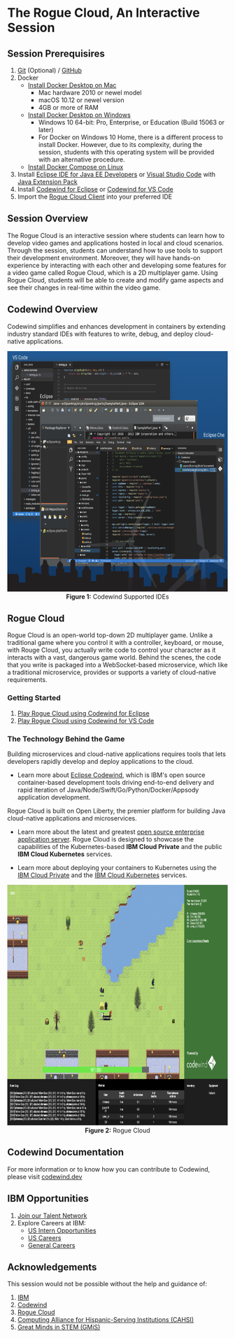 # The Rogue Cloud, An Interactive Session #


## Session Prerequisires ##
1. [Git](https://git-scm.com/downloads) (Optional) / [GitHub](http://github.com)
2. Docker
   * [Install Docker Desktop on Mac](https://docs.docker.com/docker-for-mac/install/)
     * Mac hardware 2010 or newel model
     * macOS 10.12 or newel version
     * 4GB or more of RAM
   * [Install Docker Desktop on Windows](https://docs.docker.com/docker-for-windows/install/) 
     * Windows 10 64-bit: Pro, Enterprise, or Education (Build 15063 or later)
     * For Docker on Windows 10 Home, there is a different process to install Docker. However, due to its complexity, during the session, students with this operating system will be provided with an alternative procedure.
   * [Install Docker Compose on Linux](https://docs.docker.com/compose/install/) 
3. Install [Eclipse IDE for Java EE Developers](https://www.eclipse.org/downloads/packages/release/) or [Visual Studio Code](https://code.visualstudio.com/download) with [Java Extension Pack](https://marketplace.visualstudio.com/items?itemName=vscjava.vscode-java-pack)
4. Install [Codewind for Eclipse](https://github.com/sujeilyfonseca/rogue-cloud-interactive-session/blob/master/docs/codewind-eclipse-instructions.md) or [Codewind for VS Code](https://github.com/sujeilyfonseca/rogue-cloud-interactive-session/blob/master/docs/codewind-vscode-instructions.md) 
5. Import the [Rogue Cloud Client](https://github.com/sujeilyfonseca/rogue-cloud-interactive-session#rogue-cloud) into your preferred IDE  


## Session Overview ##
The Rogue Cloud is an interactive session where students can learn how to develop video games and applications hosted in local and cloud scenarios. Through the session, students can understand how to use tools to support their development environment. Moreover, they will have hands-on experience by interacting with each other and developing some features for a video game called Rogue Cloud, which is a 2D multiplayer game. Using Rogue Cloud, students will be able to create and modify game aspects and see their changes in real-time within the video game.


## Codewind Overview ##
Codewind simplifies and enhances development in containers by extending industry standard IDEs with features to write, debug, and deploy cloud-native applications.

<p align="center"><img height="550" width="700" src="https://github.com/sujeilyfonseca/rogue-cloud-interactive-session/blob/master/images/codewind-supported-platforms.png"></br><b>Figure 1:</b> Codewind Supported IDEs</p>


## Rogue Cloud ##
Rogue Cloud is an open-world top-down 2D multiplayer game. Unlike a traditional game where you control it with a controller, keyboard, or mouse, with Rouge Cloud, you actually write code to control your character as it interacts with a vast, dangerous game world. Behind the scenes, the code that you write is packaged into a WebSocket-based microservice, which like a traditional microservice, provides or supports a variety of cloud-native requirements.


### Getting Started ###
1. [Play Rogue Cloud using Codewind for Eclipse](https://github.com/sujeilyfonseca/rogue-cloud-interactive-session/blob/master/docs/developing-eclipse-codewind.md)
2. [Play Rogue Cloud using Codewind for VS Code](https://github.com/sujeilyfonseca/rogue-cloud-interactive-session/blob/master/docs/developing-vscode-codewind.md)


### The Technology Behind the Game ###
Building microservices and cloud-native applications requires tools that lets developers rapidly develop and deploy applications to the cloud.

* Learn more about [Eclipse Codewind](https://www.eclipse.org/codewind/), which is IBM's open source container-based development tools driving end-to-end delivery and rapid iteration of Java/Node/Swift/Go/Python/Docker/Appsody application development.

Rogue Cloud is built on Open Liberty, the premier platform for building Java cloud-native applications and microservices.

* Learn more about the latest and greatest [open source enterprise application server](https://openliberty.io).
Rogue Cloud is designed to showcase the capabilities of the Kubernetes-based **IBM Cloud Private** and the public **IBM Cloud Kubernetes** services.

* Learn more about deploying your containers to Kubernetes using the [IBM Cloud Private](https://www.ibm.com/cloud/private) and the [IBM Cloud Kubernetes](https://www.ibm.com/cloud/container-service) services.

<p align="center"><img height="550" width="850" src="https://github.com/sujeilyfonseca/rogue-cloud-interactive-session/blob/master/images/rogue-cloud-client-codewind.png"></br><b>Figure 2:</b> Rogue Cloud</p>


## Codewind Documentation ##
For more information or to know how you can contribute to Codewind, please visit [codewind.dev](https://www.eclipse.org/codewind/gettingstarted.html)


## IBM Opportunities ##
1. [Join our Talent Network](http://ibm.biz/GreatMindsinSTEM)
2. Explore Careers at IBM:
   * [US Intern Opportunities](https://www.ibm.com/us-en/employment/internships)
   * [US Careers](https://www.ibm.com/us-en/employment/entry_level_campus.html#)
   * [General Careers](https://careers.ibm.com)


## Acknowledgements ##
This session would not be possible without the help and guidance of:
1. [IBM](https://www.ibm.com/us-en)
2. [Codewind](https://www.eclipse.org/codewind/gettingstarted.html) 
3. [Rogue Cloud](https://github.com/sujeilyfonseca/rogue-cloud)
4. [Computing Alliance for Hispanic-Serving Institutions (CAHSI)](http://cahsi.cs.utep.edu)
5. [Great Minds in STEM (GMiS)](http://www.greatmindsinstem.org)  

